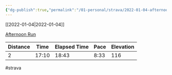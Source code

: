 ```yaml
---
{"dg-publish":true,"permalink":"/01-personal/strava/2022-01-04-afternoon-run/"}
---
```



[[2022-01-04\|2022-01-04]]

[Afternoon Run](https://www.strava.com/activities/6493612984)

| Distance | Time  | Elapsed Time | Pace | Elevation |
| -------- | ----- | ------------ | ---- | --------- |
| 2        | 17:10 | 18:43        | 8:33 | 116       |




#strava
